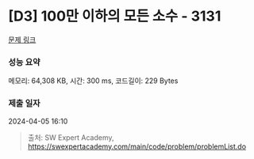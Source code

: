 # [D3] 100만 이하의 모든 소수 - 3131 

[문제 링크](https://swexpertacademy.com/main/code/problem/problemDetail.do?contestProbId=AV_6mRsasV8DFAWS) 

### 성능 요약

메모리: 64,308 KB, 시간: 300 ms, 코드길이: 229 Bytes

### 제출 일자

2024-04-05 16:10



> 출처: SW Expert Academy, https://swexpertacademy.com/main/code/problem/problemList.do